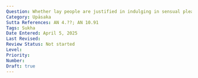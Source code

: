 ```yaml
---
Question: Whether lay people are justified in indulging in sensual pleasures?
Category: Upāsaka
Sutta References: AN 4.??; AN 10.91
Tags: Sukha
Date Entered: April 5, 2025
Last Revised:
Review Status: Not started
Level: 
Priority: 
Number: 
Draft: true
---
```

